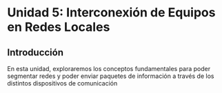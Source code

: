 # Unidad 5: Interconexión de Equipos en Redes Locales

## Introducción

En esta unidad, exploraremos los conceptos fundamentales para poder segmentar redes y poder enviar paquetes de información a través de los distintos dispositivos de comunicación




